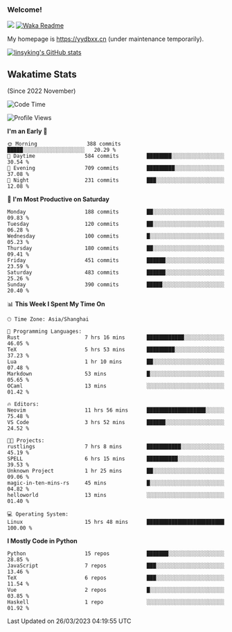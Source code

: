 ### Welcome!

![](https://visitor-badge.glitch.me/badge?page_id=linsyking.linsyking)
[![Waka Readme](https://github.com/linsyking/linsyking/actions/workflows/waka-readme.yml/badge.svg)](https://github.com/linsyking/linsyking/actions/workflows/waka-readme.yml)

My homepage is <https://yydbxx.cn> (under maintenance temporarily).

[![linsyking's GitHub stats](https://github-readme-stats.vercel.app/api?username=linsyking&show_icons=true&theme=onedark)](https://github.com/anuraghazra/github-readme-stats)

## Wakatime Stats

(Since 2022 November)

<!--START_SECTION:waka-->
![Code Time](http://img.shields.io/badge/Code%20Time-241%20hrs%2028%20mins-blue)

![Profile Views](http://img.shields.io/badge/Profile%20Views-4-blue)

**I'm an Early 🐤** 

```text
🌞 Morning                388 commits         █████░░░░░░░░░░░░░░░░░░░░   20.29 % 
🌆 Daytime                584 commits         ████████░░░░░░░░░░░░░░░░░   30.54 % 
🌃 Evening                709 commits         █████████░░░░░░░░░░░░░░░░   37.08 % 
🌙 Night                  231 commits         ███░░░░░░░░░░░░░░░░░░░░░░   12.08 % 
```
📅 **I'm Most Productive on Saturday** 

```text
Monday                   188 commits         ██░░░░░░░░░░░░░░░░░░░░░░░   09.83 % 
Tuesday                  120 commits         ██░░░░░░░░░░░░░░░░░░░░░░░   06.28 % 
Wednesday                100 commits         █░░░░░░░░░░░░░░░░░░░░░░░░   05.23 % 
Thursday                 180 commits         ██░░░░░░░░░░░░░░░░░░░░░░░   09.41 % 
Friday                   451 commits         ██████░░░░░░░░░░░░░░░░░░░   23.59 % 
Saturday                 483 commits         ██████░░░░░░░░░░░░░░░░░░░   25.26 % 
Sunday                   390 commits         █████░░░░░░░░░░░░░░░░░░░░   20.40 % 
```


📊 **This Week I Spent My Time On** 

```text
🕑︎ Time Zone: Asia/Shanghai

💬 Programming Languages: 
Rust                     7 hrs 16 mins       ████████████░░░░░░░░░░░░░   46.05 % 
TeX                      5 hrs 53 mins       █████████░░░░░░░░░░░░░░░░   37.23 % 
Lua                      1 hr 10 mins        ██░░░░░░░░░░░░░░░░░░░░░░░   07.48 % 
Markdown                 53 mins             █░░░░░░░░░░░░░░░░░░░░░░░░   05.65 % 
OCaml                    13 mins             ░░░░░░░░░░░░░░░░░░░░░░░░░   01.42 % 

🔥 Editors: 
Neovim                   11 hrs 56 mins      ███████████████████░░░░░░   75.48 % 
VS Code                  3 hrs 52 mins       ██████░░░░░░░░░░░░░░░░░░░   24.52 % 

🐱‍💻 Projects: 
rustlings                7 hrs 8 mins        ███████████░░░░░░░░░░░░░░   45.19 % 
SPELL                    6 hrs 15 mins       ██████████░░░░░░░░░░░░░░░   39.53 % 
Unknown Project          1 hr 25 mins        ██░░░░░░░░░░░░░░░░░░░░░░░   09.06 % 
magic-in-ten-mins-rs     45 mins             █░░░░░░░░░░░░░░░░░░░░░░░░   04.82 % 
helloworld               13 mins             ░░░░░░░░░░░░░░░░░░░░░░░░░   01.40 % 

💻 Operating System: 
Linux                    15 hrs 48 mins      █████████████████████████   100.00 % 
```

**I Mostly Code in Python** 

```text
Python                   15 repos            ███████░░░░░░░░░░░░░░░░░░   28.85 % 
JavaScript               7 repos             ███░░░░░░░░░░░░░░░░░░░░░░   13.46 % 
TeX                      6 repos             ███░░░░░░░░░░░░░░░░░░░░░░   11.54 % 
Vue                      2 repos             █░░░░░░░░░░░░░░░░░░░░░░░░   03.85 % 
Haskell                  1 repo              ░░░░░░░░░░░░░░░░░░░░░░░░░   01.92 % 
```




 Last Updated on 26/03/2023 04:19:55 UTC
<!--END_SECTION:waka-->
